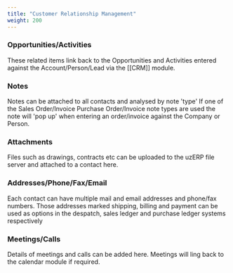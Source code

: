 ```yaml
---
title: "Customer Relationship Management"
weight: 200
---
```


### Opportunities/Activities

These related items link back to the Opportunities and Activities entered against the Account/Person/Lead via the [[CRM]] module.

### Notes

Notes can be attached to all contacts and analysed by note 'type' If one of the Sales Order/Invoice Purchase Order/Invoice note types are used the note will 'pop up' when entering an order/invoice against the Company or Person.

### Attachments

Files such as drawings, contracts etc can be uploaded to the uzERP file server and attached to a contact here.

### Addresses/Phone/Fax/Email

Each contact can have multiple mail and email addresses and phone/fax numbers. Those addresses marked shipping, billing and payment can be used as options in the despatch, sales ledger and purchase ledger systems respectively

### Meetings/Calls

Details of meetings and calls can be added here. Meetings will ling back to the calendar module if required.
